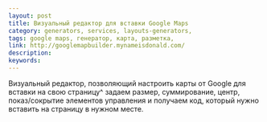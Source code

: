 ```yaml
---
layout: post
title: Визуальный редактор для вставки Google Maps
category: generators, services, layouts-generators, 
tags: google maps, генератор, карта, разметка, 
link: http://googlemapbuilder.mynameisdonald.com/
description: 
keywords: 
---
```


<p>Визуальный редактор, позволяющий настроить карты от Google для вставки на свою страницу^ задаем размер, суммирование, центр, показ/сокрытие элементов управления и получаем код, который нужно вставить на страницу в нужном месте.</p>

